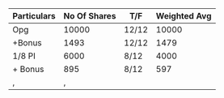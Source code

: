 ﻿Particulars|No Of Shares|T/F|Weighted Avg
-|-|-|-|
Opg|10000|12/12|10000
+Bonus|1493|12/12|1479
1/8 PI|6000|8/12|4000
+ Bonus|895|8/12|597
,|,